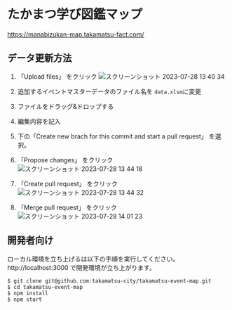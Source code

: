 # たかまつ学び図鑑マップ

https://manabizukan-map.takamatsu-fact.com/


## データ更新方法

1. 「Upload files」 をクリック
![スクリーンショット 2023-07-28 13 40 34](https://github.com/takamatsu-city/takamatsu-event-map/assets/8760841/f3bcf3d0-4161-45f1-bdc6-5617d552b032)

2. 追加するイベントマスターデータのファイル名を `data.xlsm`に変更
3. ファイルをドラッグ&ドロップする
4. 編集内容を記入
5. 下の「Create new brach for this commit and start a pull request」 を選択。
6. 「Propose changes」 をクリック
![スクリーンショット 2023-07-28 13 44 18](https://github.com/takamatsu-city/takamatsu-event-map/assets/8760841/72d5698c-cba6-48d0-a56e-33c40f3d615f)
7. 「Create pull request」 をクリック
![スクリーンショット 2023-07-28 13 44 32](https://github.com/takamatsu-city/takamatsu-event-map/assets/8760841/5aa57557-ffca-4911-9608-237d8660b6af)
8. 「Merge pull request」 をクリック
![スクリーンショット 2023-07-28 14 01 23](https://github.com/takamatsu-city/takamatsu-event-map/assets/8760841/74305751-742a-4d14-9f7e-bbe5b8c15659)

## 開発者向け

ローカル環境を立ち上げるは以下の手順を実行してください。 http://localhost:3000 で開発環境が立ち上がります。

```
$ git clone git@github.com:takamatsu-city/takamatsu-event-map.git
$ cd takamatsu-event-map
$ npm install
$ npm start
```
